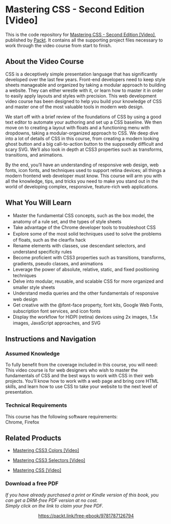 # Mastering CSS - Second Edition [Video]
This is the code repository for [Mastering CSS - Second Edition [Video]](https://www.packtpub.com/web-development/mastering-css-second-edition-video?utm_source=github&utm_medium=repository&utm_campaign=9781787126794), published by [Packt](https://www.packtpub.com/?utm_source=github). It contains all the supporting project files necessary to work through the video course from start to finish.
## About the Video Course
CSS is a deceptively simple presentation language that has significantly developed over the last few years. Front-end developers need to keep style sheets manageable and organized by taking a modular approach to building a website. They can either wrestle with it, or learn how to master it in order to easily apply layouts and styles with precision. This web development video course has been designed to help you build your knowledge of CSS and master one of the most valuable tools in modern web design.

We start off with a brief review of the foundations of CSS by using a good text editor to automate your authoring and set up a CSS baseline. We then move on to creating a layout with floats and a functioning menu with dropdowns, taking a modular-organized approach to CSS. We deep dive into a lot of details of CSS in this course, from creating a modern looking ghost button and a big call-to-action button to the supposedly difficult and scary SVG. We’ll also look in depth at CSS3 properties such as transforms, transitions, and animations. 

By the end, you’ll have an understanding of responsive web design, web fonts, icon fonts, and techniques used to support retina devices; all things a modern frontend web developer must know. This course will arm you with all the knowledge, tips, and tricks you need to make you stand out in the world of developing complex, responsive, feature-rich web applications.

<H2>What You Will Learn</H2>
<DIV class=book-info-will-learn-text>
<UL>
<LI><SPAN style="LINE-HEIGHT: 20px; BACKGROUND-COLOR: transparent">Master the fundamental CSS concepts, such as the box model, the anatomy of a rule set, and the types of style sheets</SPAN> 
<LI><SPAN style="LINE-HEIGHT: 20px; BACKGROUND-COLOR: transparent">Take advantage of the Chrome developer tools to troubleshoot CSS</SPAN> 
<LI><SPAN style="LINE-HEIGHT: 20px; BACKGROUND-COLOR: transparent">Explore some of the most solid techniques used to solve the problems of floats, such as the clearfix hack</SPAN> 
<LI><SPAN style="LINE-HEIGHT: 20px; BACKGROUND-COLOR: transparent">Rename elements with classes, use descendant selectors, and understand specificity rules</SPAN> 
<LI><SPAN style="LINE-HEIGHT: 20px; BACKGROUND-COLOR: transparent">Become proficient with CSS3 properties such as transitions, transforms, gradients, pseudo classes, and animations</SPAN> 
<LI><SPAN style="LINE-HEIGHT: 20px; BACKGROUND-COLOR: transparent">Leverage the power of absolute, relative, static, and fixed positioning techniques</SPAN> 
<LI><SPAN style="LINE-HEIGHT: 20px; BACKGROUND-COLOR: transparent">Delve into modular, reusable, and scalable CSS for more organized and smaller style sheets</SPAN> 
<LI><SPAN style="LINE-HEIGHT: 20px; BACKGROUND-COLOR: transparent">Understand media queries and the other fundamentals of responsive web design</SPAN> 
<LI><SPAN style="LINE-HEIGHT: 20px; BACKGROUND-COLOR: transparent">Get creative with the @font-face property, font kits, Google Web Fonts, subscription font services, and icon fonts</SPAN> 
<LI><SPAN style="LINE-HEIGHT: 20px; BACKGROUND-COLOR: transparent">Display the workflow for HiDPI (retina) devices using 2x images, 1.5x images, JavaScript approaches, and SVG</SPAN> </LI></UL></DIV>

## Instructions and Navigation
### Assumed Knowledge
To fully benefit from the coverage included in this course, you will need:<br/>
This video course is for web designers who wish to master the fundamentals of CSS and the best ways to work with CSS in their web projects. You’ll know how to work with a web page and bring core HTML skills, and learn how to use CSS to take your website to the next level of presentation.
### Technical Requirements
This course has the following software requirements:<br/>
Chrome, Firefox

## Related Products
* [Mastering CSS3 Colors [Video]](https://www.packtpub.com/web-development/mastering-css3-colors-video?utm_source=github&utm_medium=repository&utm_campaign=9781786467188)

* [Mastering CSS3 Selectors [Video]](https://www.packtpub.com/web-development/mastering-css3-selectors-video?utm_source=github&utm_medium=repository&utm_campaign=9781786469724)

* [Mastering CSS [Video]](https://www.packtpub.com/web-development/mastering-css-video?utm_source=github&utm_medium=repository&utm_campaign=9781784391874)

### Download a free PDF

 <i>If you have already purchased a print or Kindle version of this book, you can get a DRM-free PDF version at no cost.<br>Simply click on the link to claim your free PDF.</i>
<p align="center"> <a href="https://packt.link/free-ebook/9781787126794">https://packt.link/free-ebook/9781787126794 </a> </p>